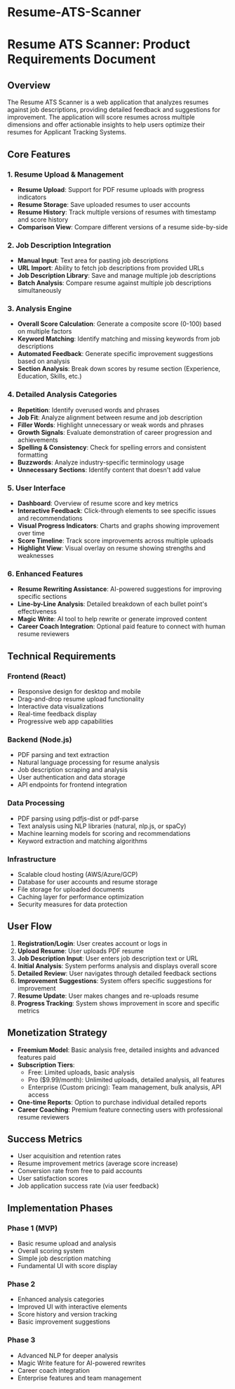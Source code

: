 # Resume-ATS-Scanner
# Resume ATS Scanner: Product Requirements Document

## Overview
The Resume ATS Scanner is a web application that analyzes resumes against job descriptions, providing detailed feedback and suggestions for improvement. The application will score resumes across multiple dimensions and offer actionable insights to help users optimize their resumes for Applicant Tracking Systems.

## Core Features

### 1. Resume Upload & Management
- **Resume Upload**: Support for PDF resume uploads with progress indicators
- **Resume Storage**: Save uploaded resumes to user accounts
- **Resume History**: Track multiple versions of resumes with timestamp and score history
- **Comparison View**: Compare different versions of a resume side-by-side

### 2. Job Description Integration
- **Manual Input**: Text area for pasting job descriptions
- **URL Import**: Ability to fetch job descriptions from provided URLs
- **Job Description Library**: Save and manage multiple job descriptions
- **Batch Analysis**: Compare resume against multiple job descriptions simultaneously

### 3. Analysis Engine
- **Overall Score Calculation**: Generate a composite score (0-100) based on multiple factors
- **Keyword Matching**: Identify matching and missing keywords from job descriptions
- **Automated Feedback**: Generate specific improvement suggestions based on analysis
- **Section Analysis**: Break down scores by resume section (Experience, Education, Skills, etc.)

### 4. Detailed Analysis Categories
- **Repetition**: Identify overused words and phrases
- **Job Fit**: Analyze alignment between resume and job description
- **Filler Words**: Highlight unnecessary or weak words and phrases
- **Growth Signals**: Evaluate demonstration of career progression and achievements
- **Spelling & Consistency**: Check for spelling errors and consistent formatting
- **Buzzwords**: Analyze industry-specific terminology usage
- **Unnecessary Sections**: Identify content that doesn't add value

### 5. User Interface
- **Dashboard**: Overview of resume score and key metrics
- **Interactive Feedback**: Click-through elements to see specific issues and recommendations
- **Visual Progress Indicators**: Charts and graphs showing improvement over time
- **Score Timeline**: Track score improvements across multiple uploads
- **Highlight View**: Visual overlay on resume showing strengths and weaknesses

### 6. Enhanced Features
- **Resume Rewriting Assistance**: AI-powered suggestions for improving specific sections
- **Line-by-Line Analysis**: Detailed breakdown of each bullet point's effectiveness
- **Magic Write**: AI tool to help rewrite or generate improved content
- **Career Coach Integration**: Optional paid feature to connect with human resume reviewers

## Technical Requirements

### Frontend (React)
- Responsive design for desktop and mobile
- Drag-and-drop resume upload functionality
- Interactive data visualizations
- Real-time feedback display
- Progressive web app capabilities

### Backend (Node.js)
- PDF parsing and text extraction
- Natural language processing for resume analysis
- Job description scraping and analysis
- User authentication and data storage
- API endpoints for frontend integration

### Data Processing
- PDF parsing using pdfjs-dist or pdf-parse
- Text analysis using NLP libraries (natural, nlp.js, or spaCy)
- Machine learning models for scoring and recommendations
- Keyword extraction and matching algorithms

### Infrastructure
- Scalable cloud hosting (AWS/Azure/GCP)
- Database for user accounts and resume storage
- File storage for uploaded documents
- Caching layer for performance optimization
- Security measures for data protection

## User Flow

1. **Registration/Login**: User creates account or logs in
2. **Upload Resume**: User uploads PDF resume
3. **Job Description Input**: User enters job description text or URL
4. **Initial Analysis**: System performs analysis and displays overall score
5. **Detailed Review**: User navigates through detailed feedback sections
6. **Improvement Suggestions**: System offers specific suggestions for improvement
7. **Resume Update**: User makes changes and re-uploads resume
8. **Progress Tracking**: System shows improvement in score and specific metrics

## Monetization Strategy

- **Freemium Model**: Basic analysis free, detailed insights and advanced features paid
- **Subscription Tiers**:
  - Free: Limited uploads, basic analysis
  - Pro ($9.99/month): Unlimited uploads, detailed analysis, all features
  - Enterprise (Custom pricing): Team management, bulk analysis, API access
- **One-time Reports**: Option to purchase individual detailed reports
- **Career Coaching**: Premium feature connecting users with professional resume reviewers

## Success Metrics

- User acquisition and retention rates
- Resume improvement metrics (average score increase)
- Conversion rate from free to paid accounts
- User satisfaction scores
- Job application success rate (via user feedback)

## Implementation Phases

### Phase 1 (MVP)
- Basic resume upload and analysis
- Overall scoring system
- Simple job description matching
- Fundamental UI with score display

### Phase 2
- Enhanced analysis categories
- Improved UI with interactive elements
- Score history and version tracking
- Basic improvement suggestions

### Phase 3
- Advanced NLP for deeper analysis
- Magic Write feature for AI-powered rewrites
- Career coach integration
- Enterprise features and team management
